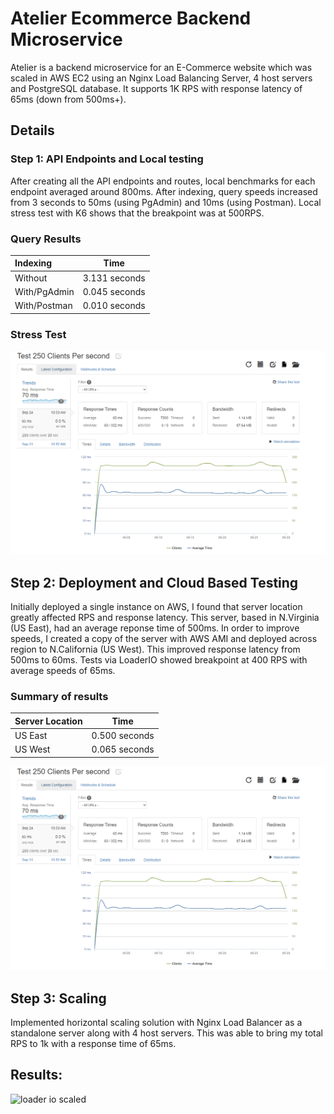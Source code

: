 # Atelier Ecommerce Backend Microservice

Atelier is a backend microservice for an E-Commerce website which was scaled in AWS EC2 using an Nginx Load Balancing Server, 4 host servers and PostgreSQL database. It supports 1K RPS with response latency of 65ms (down from 500ms+).

## Details

### Step 1: API Endpoints and Local testing
After creating all the API endpoints and routes, local benchmarks for each endpoint averaged around 800ms. After indexing, query speeds increased from 3 seconds to 50ms (using PgAdmin) and 10ms (using Postman). Local stress test with K6 shows that the breakpoint was at 500RPS.

### Query Results

| Indexing | Time          |
| :---     | :----:        |
| Without  | 3.131 seconds |
| With/PgAdmin     | 0.045 seconds |
| With/Postman     | 0.010 seconds |

### Stress Test
![k6_local](images/250rps_1instance.PNG)

## Step 2: Deployment and Cloud Based Testing

Initially deployed a single instance on AWS, I found that server location greatly affected RPS and response latency. This server, based in N.Virginia (US East), had an average reponse time of 500ms. In order to improve speeds, I created a copy of the server with AWS AMI and deployed across region to N.California (US West). This improved response latency from 500ms to 60ms. Tests via LoaderIO showed breakpoint at 400 RPS with average speeds of 65ms.

### Summary of results

| Server Location | Time          |
| :---     | :----:        |
| US East     | 0.500 seconds |
| US West     | 0.065 seconds |


![loader_io](images/250rps_1instance.PNG)

## Step 3: Scaling

Implemented horizontal scaling solution with Nginx Load Balancer as a standalone server along with 4 host servers. This was able to bring my total RPS to 1k with a response time of 65ms. 

## Results:
![loader io scaled](images/K6_Pool.png)
